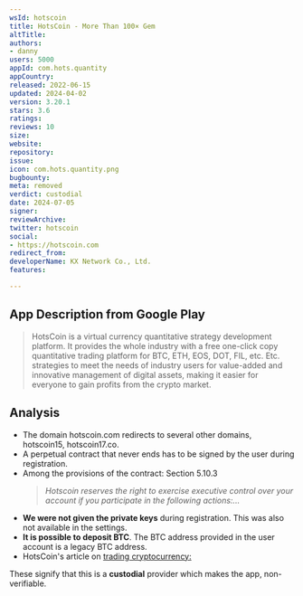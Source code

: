 ```yaml
---
wsId: hotscoin
title: HotsCoin - More Than 100× Gem
altTitle: 
authors:
- danny
users: 5000
appId: com.hots.quantity
appCountry: 
released: 2022-06-15
updated: 2024-04-02
version: 3.20.1
stars: 3.6
ratings: 
reviews: 10
size: 
website: 
repository: 
issue: 
icon: com.hots.quantity.png
bugbounty: 
meta: removed
verdict: custodial
date: 2024-07-05
signer: 
reviewArchive: 
twitter: hotscoin
social:
- https://hotscoin.com
redirect_from: 
developerName: KX Network Co., Ltd.
features: 

---
```


## App Description from Google Play

> HotsCoin is a virtual currency quantitative strategy development platform. It provides the whole industry with a free one-click copy quantitative trading platform for BTC, ETH, EOS, DOT, FIL, etc. Etc. strategies to meet the needs of industry users for value-added and innovative management of digital assets, making it easier for everyone to gain profits from the crypto market.

## Analysis 

- The domain hotscoin.com redirects to several other domains, hotscoin15, hotscoin17.co. 
- A perpetual contract that never ends has to be signed by the user during registration. 
- Among the provisions of the contract: Section 5.10.3
  > *Hotscoin reserves the right to exercise executive control over your account if you participate in the following actions:...*
- **We were not given the private keys** during registration. This was also not available in the settings.
- **It is possible to deposit BTC**. The BTC address provided in the user account is a legacy BTC address. 
- HotsCoin's article on [trading cryptocurrency:](https://support.hotscoin.co/hc/en-us/articles/8275010771983-How-to-trade-digital-assets)

These signify that this is a **custodial** provider which makes the app, non-verifiable.